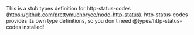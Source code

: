 This is a stub types definition for http-status-codes (https://github.com/prettymuchbryce/node-http-status).
http-status-codes provides its own type definitions, so you don't need @types/http-status-codes installed!